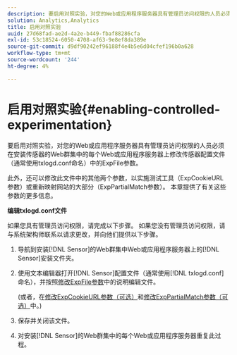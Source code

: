```yaml
---
description: 要启用对照实验，对您的Web或应用程序服务器具有管理员访问权限的人员必须在安装传感器的Web群集中的每个Web或应用程序服务器上修改传感器配置文件（通常使用txlogd.conf命名）中的ExpFile参数。
solution: Analytics,Analytics
title: 启用对照实验
uuid: 27d68fad-ae2d-4a2e-b449-fbaf88286cfa
exl-id: 53c18524-6050-4708-af63-9e8ef8da389e
source-git-commit: d9df90242ef96188f4e4b5e6d04cfef196b0a628
workflow-type: tm+mt
source-wordcount: '244'
ht-degree: 4%

---
```


# 启用对照实验{#enabling-controlled-experimentation}

要启用对照实验，对您的Web或应用程序服务器具有管理员访问权限的人员必须在安装传感器的Web群集中的每个Web或应用程序服务器上修改传感器配置文件（通常使用txlogd.conf命名）中的ExpFile参数。

此外，还可以修改此文件中的其他两个参数，以实施测试工具（ExpCookieURL参数）或重新映射网站的大部分（ExpPartialMatch参数）。 本章提供了有关这些参数的更多信息。

**编辑txlogd.conf文件**

如果您具有管理员访问权限，请完成以下步骤。 如果您没有管理员访问权限，请与系统架构师联系以请求更改，并向他们提供以下步骤。

1. 导航到安装[!DNL Sensor]的Web群集中Web或应用程序服务器上的[!DNL Sensor]安装文件夹。
1. 使用文本编辑器打开[!DNL Sensor]配置文件（通常使用[!DNL txlogd.conf]命名），并按照[修改ExpFile参数](../../../home/c-undst-ctrld-exp/t-en-ctrld-exp/c-mod-expfile-prm.md#concept-25232b386a654870becc789d4f1fcc28)中的说明编辑文件。

   (或者，在[修改ExpCookieURL参数（可选）](../../../home/c-undst-ctrld-exp/t-en-ctrld-exp/c-mod-expckurl-prm.md#concept-215bf86bab4e4ec0b0cc803ec48a8fcf)和[修改ExpPartialMatch参数（可选）](../../../home/c-undst-ctrld-exp/t-en-ctrld-exp/c-mod-expplmth-prm.md#concept-9c817c4c49b74287b0f70d6a1a37655e)中。)

1. 保存并关闭该文件。
1. 对安装[!DNL Sensor]的Web群集中的每个Web或应用程序服务器重复此过程。
